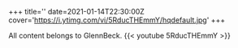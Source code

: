 +++
title=''
date=2021-01-14T22:30:00Z
cover='https://i.ytimg.com/vi/5RducTHEmmY/hqdefault.jpg'
+++

All content belongs to GlennBeck.
{{< youtube 5RducTHEmmY >}}
